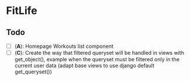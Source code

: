 # FitLife

## Todo

- [ ] (**A**): Homepage Workouts list component
- [ ] (**C**): Create the way that filtered queryset will be handled in views with get_object(), example when the queryset must be filtered only in the current user data (adapt base views to use django default get_queryset())
